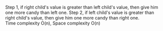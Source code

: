 Step 1, if right child's value is greater than left child's value, then give him one more candy than left one. Step 2, if left child's value is greater than right child's value, then give him one more candy than right one.  
Time complexity O(n), Space complexity O(n)